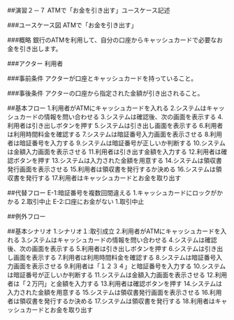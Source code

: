 ##演習２－７
ATMで「お金を引き出す」ユースケース記述

###ユースケース図
ATMで「お金を引き出す」

###概略
銀行のATMを利用して、自分の口座からキャッシュカードで必要なお金を引き出します。

###アクター
利用者

###事前条件
アクターが口座とキャッシュカードを持っていること。

###事後条件
アクターの口座から指定された金額が引き出されること。

##基本フロー
1.利用者がATMにキャッシュカードを入れる
2.システムはキャッシュカードの情報を問い合わせる
3.システムは確認後、次の画面を表示する
4.利用者は引き出しボタンを押す
5.システムは引き出し画面を表示する
6.利用者は利用時間料金を確認する
7.システムは暗証番号入力画面を表示させる
8.利用者は暗証番号を入力する
9.システムは暗証番号が正しいか判断する
10.システムは金額入力画面を表示させる
11.利用者は引き出す金額を入力する
12.利用者は確認ボタンを押す
13.システムは入力された金額を用意する
14.システムは領収書発行画面を表示させる
15.利用者は領収書を発行するか決める
16.システムは領収書を発行する
17.利用者はキャッシュカードとお金を取り出す

##代替フロー
E-1:暗証番号を複数回間違える
1.キャッシュカードにロックがかかる
2.取引中止
E-2:口座にお金がない
1.取引中止

##例外フロー

##基本シナリオ
1.シナリオ１:取引成立
2.利用者がATMにキャッシュカードを入れる
3.システムはキャッシュカードの情報を問い合わせる
4.システムは確認後、次の画面を表示する
5.利用者は引き出しボタンを押す
6.システムは引き出し画面を表示する
7.利用者は利用時間料金を確認する
8.システムは暗証番号入力画面を表示させる
9.利用者は「１２３４」と暗証番号を入力する
10.システムは暗証番号が正しいか判断する
11.システムは金額入力画面を表示させる
12.利用者は「２万円」と金額を入力する
13.利用者は確認ボタンを押す
14.システムは入力された金額を用意する
15.システムは領収書発行画面を表示させる
16.利用者は領収書を発行するか決める
17.システムは領収書を発行する
18.利用者はキャッシュカードとお金を取り出す
